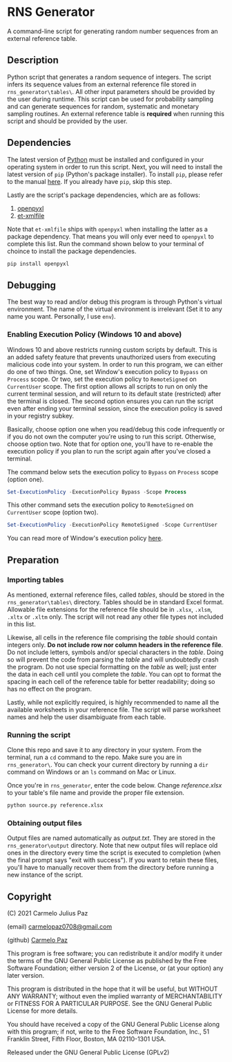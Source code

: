 # RNS Generator
A command-line script for generating random number sequences from an external reference table.

## Description
Python script that generates a random sequence of integers. The script infers its sequence values from an external reference file stored in `rns_generator\tables\`. All other input parameters should be provided by the user during runtime. This script can be used for probability sampling and can generate sequences for random, systematic and monetary sampling routines. An external reference table is **required** when running this script and should be provided by the user.

## Dependencies
The latest version of [Python](https://www.python.org/downloads/) must be installed and configured in your operating system in order to run this script. Next, you will need to install the latest version of `pip` (Python's package installer). To install `pip`, please refer to the manual [here](https://pip.pypa.io/en/stable/installation/). If you already have `pip`, skip this step. 

Lastly are the script's package dependencies, which are as follows:
1. [openpyxl](https://pypi.org/project/openpyxl/)
2. [et-xmlfile](#)

Note that `et-xmlfile` ships with `openpyxl` when installing the latter as a package dependency. That means you will only ever need to `openpyxl` to complete this list. Run the command shown below to your terminal of choince to install the package dependencies.

```python
pip install openpyxl
```

## Debugging
The best way to read and/or debug this program is through Python's virtual environment. The name of the virtual environment is irrelevant (Set it to any name you want. Personally, I use `env`).

### Enabling Execution Policy (Windows 10 and above)
Windows 10 and above restricts running custom scripts by default. This is an added safety feature that prevents unauthorized users from executing malicious code into your system. In order to run this program, we can either do one of two things. One, set Window's execution policy to `Bypass` on `Process` scope. Or two, set the execution policy to `RemoteSigned` on `CurrentUser` scope. The first option allows all scripts to run on only the current terminal session, and will return to its default state (restricted) after the terminal is closed. The second option ensures you can run the script even after ending your terminal session, since the execution policy is saved in your registry subkey.

Basically, choose option one when you read/debug this code infrequently or if you do not own the computer you're using to run this script. Otherwise, choose option two. Note that for option one, you'll have to re-enable the execution policy if you plan to run the script again after you've closed a terminal.

The command below sets the execution policy to `Bypass` on `Process` scope (option one).
```powershell
Set-ExecutionPolicy -ExecutionPolicy Bypass -Scope Process
```

This other command sets the execution policy to `RemoteSigned` on `CurrentUser` scope (option two). 
```powershell
Set-ExecutionPolicy -ExecutionPolicy RemoteSigned -Scope CurrentUser
```

You can read more of Window's execution policy [here](https://docs.microsoft.com/en-us/powershell/module/microsoft.powershell.core/about/about_execution_policies?view=powershell-7.1).

## Preparation
### Importing tables
As mentioned, external reference files, called *tables*, should be stored in the `rns_generator\tables\` directory. Tables should be in standard Excel format. Allowable file extensions for the reference file should be in `.xlsx`, `.xlsm`, `.xltx` or `.xltm` only. The script will not read any other file types not included in this list.

Likewise, all cells in the reference file comprising the *table* should contain integers only. **Do not include row nor column headers in the reference file**. Do not include letters, symbols and/or special characters in the *table*. Doing so will prevent the code from parsing the *table* and will undoubtedly crash the program. Do not use special formatting on the *table* as well; just enter the data in each cell until you complete the *table*. You can opt to format the spacing in each cell of the reference table for better readability; doing so has no effect on the program.

Lastly, while not explicitly required, is highly recommended to name all the available worksheets in your reference file. The script will parse worksheet names and help the user disambiguate from each table. 

### Running the script
Clone this repo and save it to any directory in your system. From the terminal, run a `cd` command to the repo. Make sure you are in `rns_generator\`. You can check your current directory by running a `dir` command on Windows or an `ls` command on Mac or Linux.

Once you're in `rns_generator`, enter the code below. Change *reference.xlsx* to your table's file name and provide the proper file extension.

```python
python source.py reference.xlsx
```

### Obtaining output files
Output files are named automatically as *output.txt*. They are stored in the `rns_generator\output` directory. Note that new output files will replace old ones in the directory every time the script is executed to completion (when the final prompt says "exit with success"). If you want to retain these files, you'll have to manually recover them from the directory before running a new instance of the script.

## Copyright
(C) 2021 Carmelo Julius Paz

(email) carmelopaz0708@gmail.com

(github) [Carmelo Paz](https://github.com/carmelopaz0708)


This program is free software; you can redistribute it and/or modify it under the terms of the GNU General Public License as published by the Free Software Foundation; either version 2 of the License, or (at your option) any later version.

This program is distributed in the hope that it will be useful, but WITHOUT ANY WARRANTY; without even the implied warranty of MERCHANTABILITY or FITNESS FOR A PARTICULAR PURPOSE. See the GNU General Public License for more details.

You should have received a copy of the GNU General Public License along with this program; if not, write to the Free Software Foundation, Inc., 51 Franklin Street, Fifth Floor, Boston, MA 02110-1301 USA.

Released under the GNU General Public License (GPLv2)
